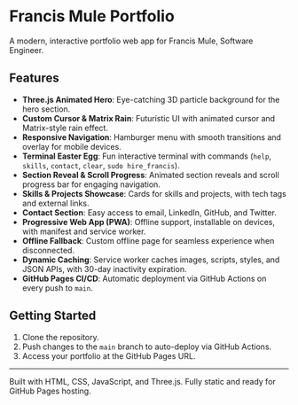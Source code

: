 # Francis Mule Portfolio

A modern, interactive portfolio web app for Francis Mule, Software Engineer.

## Features

- **Three.js Animated Hero**: Eye-catching 3D particle background for the hero section.
- **Custom Cursor & Matrix Rain**: Futuristic UI with animated cursor and Matrix-style rain effect.
- **Responsive Navigation**: Hamburger menu with smooth transitions and overlay for mobile devices.
- **Terminal Easter Egg**: Fun interactive terminal with commands (`help`, `skills`, `contact`, `clear`, `sudo hire_francis`).
- **Section Reveal & Scroll Progress**: Animated section reveals and scroll progress bar for engaging navigation.
- **Skills & Projects Showcase**: Cards for skills and projects, with tech tags and external links.
- **Contact Section**: Easy access to email, LinkedIn, GitHub, and Twitter.
- **Progressive Web App (PWA)**: Offline support, installable on devices, with manifest and service worker.
- **Offline Fallback**: Custom offline page for seamless experience when disconnected.
- **Dynamic Caching**: Service worker caches images, scripts, styles, and JSON APIs, with 30-day inactivity expiration.
- **GitHub Pages CI/CD**: Automatic deployment via GitHub Actions on every push to `main`.

## Getting Started

1. Clone the repository.
2. Push changes to the `main` branch to auto-deploy via GitHub Actions.
3. Access your portfolio at the GitHub Pages URL.

---

Built with HTML, CSS, JavaScript, and Three.js. Fully static and ready for GitHub Pages hosting.
